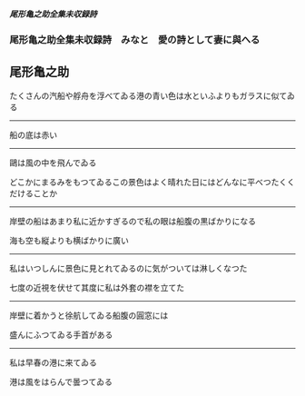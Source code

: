 ##### 尾形亀之助全集未収録詩

### 尾形亀之助全集未収録詩　みなと　愛の詩として妻に與へる

<h2 class="chapter-author">尾形亀之助</h2>

たくさんの汽船や艀舟を浮べてゐる港の青い色は水といふよりもガラスに似てゐる

<hr class="space" />

船の底は赤い

<hr class="space" />

鷗は風の中を飛んでゐる

どこかにまるみをもつてゐるこの景色はよく晴れた日にはどんなに平べつたくくだけることか

<hr class="space" />

岸壁の船はあまり私に近かすぎるので私の眼は船腹の黒ばかりになる

海も空も縦よりも横ばかりに廣い

<hr class="space" />

私はいつしんに景色に見とれてゐるのに気がついては淋しくなつた

七度の近視を伏せて其度に私は外套の襟を立てた

<hr class="space" />

岸壁に着かうと徐航してゐる船腹の圓窓には

盛んにふつてゐる手首がある

<hr class="space" />

私は早春の港に来てゐる

港は風をはらんで曇つてゐる

